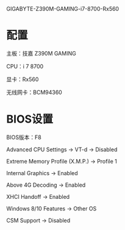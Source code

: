 GIGABYTE-Z390M-GAMING-i7-8700-Rx560
# 配置
主板：技嘉 Z390M GAMING

CPU：i 7 8700

显卡：Rx560

无线网卡：BCM94360

# BIOS设置
BIOS版本：F8

Advanced CPU Settings → VT-d → Disabled

Extreme Memory Profile (X.M.P.) → Profile 1

Internal Graphics → Enabled

Above 4G Decoding → Enabled

XHCI Handoff → Enabled

Windows 8/10 Features → Other OS

CSM Support → Disabled




